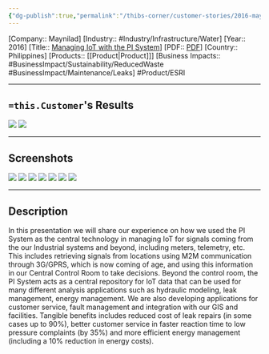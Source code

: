 ```yaml
---
{"dg-publish":true,"permalink":"/thibs-corner/customer-stories/2016-maynilad-managing-io-t-with-the-pi-system/","noteIcon":""}
---
```


[Company:: Maynilad]
[Industry:: #Industry/Infrastructure/Water]
[Year:: 2016]
[Title:: [Managing IoT with the PI System](https://resources.osisoft.com/presentations/maynilad-water-services--managing-iot-with-the-pi-system/)]
[PDF:: [PDF](https://cdn.osisoft.com/osi/presentations/2016-users-conference-emea-berlin/2016-users-conference-emea-berlin-d1-GISTrack-E065-CompanyName-Castillo-Maynilad-Water-Services-Managing-IoT-with-the-PI-System.pdf)]
[Country:: Philippines]
[Products:: [[Product\|Product]]]
[Business Impacts:: #BusinessImpact/Sustainability/ReducedWaste #BusinessImpact/Maintenance/Leaks]
   #Product/ESRI 

---
## `=this.Customer`'s Results
![](https://i.imgur.com/NIC3G75.png)
![](https://i.imgur.com/aCTVUez.png)

---
## Screenshots
![](https://i.imgur.com/CwFzalu.png)
![](https://i.imgur.com/mL1f053.png)
![](https://i.imgur.com/FUHJXSU.png)
![](https://i.imgur.com/5VjNXUA.png)
![](https://i.imgur.com/YXjodU7.png)
![](https://i.imgur.com/LnaYCJq.png)
![](https://i.imgur.com/eww2o6q.png)


---
## Description
In this presentation we will share our experience on how we used the PI System as the central technology in managing IoT for signals coming from the our Industrial systems and beyond, including meters, telemetry, etc. This includes retrieving signals from locations using M2M communication through 3G/GPRS, which is now coming of age, and using this information in our Central Control Room to take decisions. Beyond the control room, the PI System acts as a central repository for IoT data that can be used for many different analysis applications such as hydraulic modeling, leak management, energy management. We are also developing applications for customer service, fault management and integration with our GIS and facilities. Tangible benefits includes reduced cost of leak repairs (in some cases up to 90%), better customer service in faster reaction time to low pressure complaints (by 35%) and more efficient energy management (including a 10% reduction in energy costs).
